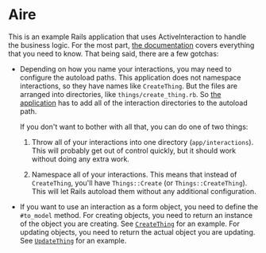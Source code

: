 # Aire

This is an example Rails application that uses ActiveInteraction to handle the
business logic. For the most part, [the documentation][] covers everything that
you need to know. That being said, there are a few gotchas:

-   Depending on how you name your interactions, you may need to configure the
    autoload paths. This application does not namespace interactions, so they
    have names like `CreateThing`. But the files are arranged into directories,
    like `things/create_thing.rb`. So [the application][] has to add all of the
    interaction directories to the autoload path.

    If you don't want to bother with all that, you can do one of two things:

    1.  Throw all of your interactions into one directory (`app/interactions`).
        This will probably get out of control quickly, but it should work
        without doing any extra work.

    2.  Namespace all of your interactions. This means that instead of
        `CreateThing`, you'll have `Things::Create` (or `Things::CreateThing`).
        This will let Rails autoload them without any additional configuration.

-   If you want to use an interaction as a form object, you need to define the
    `#to_model` method. For creating objects, you need to return an instance of
    the object you are creating. See [`CreateThing`][] for an example. For
    updating objects, you need to return the actual object you are updating.
    See [`UpdateThing`][] for an example.

[the documentation]: ../README.md#rails
[the application]: config/application.rb#L15
[`creatething`]: app/interactions/things/create_thing.rb#L12-15
[`updatething`]: app/interactions/things/update_thing.rb#L16-19
